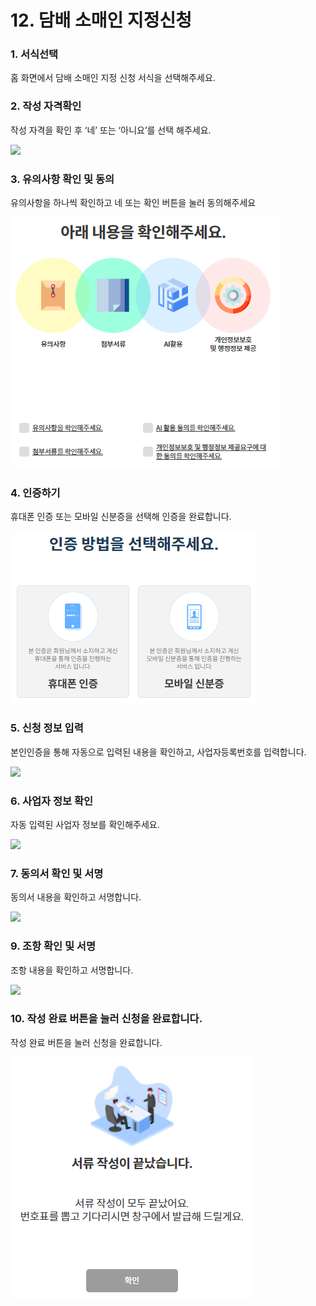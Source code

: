 # 12. 담배 소매인 지정신청

### 1. 서식선택

홈 화면에서 담배 소매인 지정 신청 서식을 선택해주세요.

### 2. 작성 자격확인

작성 자격을 확인 후 ‘네’ 또는 ‘아니요’를 선택 해주세요.

![](<../../.gitbook/assets/12. 담배소매인\_작성종류확인.png>)

### 3. 유의사항 확인 및 동의

유의사항을 하나씩 확인하고 네 또는 확인 버튼을 눌러 동의해주세요

![](<../../.gitbook/assets/image (1) (1) (1) (1).png>)

### 4. 인증하기

휴대폰 인증 또는 모바일 신분증을 선택해 인증을 완료합니다.



![](<../../.gitbook/assets/image (3).png>)

### 5. 신청 정보 입력 <a href="#4." id="4."></a>

본인인증을 통해 자동으로 입력된 내용을 확인하고, 사업자등록번호를 입력합니다.

![](<../../.gitbook/assets/12. 담배소매인\_신청인정보.png>)



### 6. 사업자 정보 확인

자동 입력된 사업자 정보를 확인해주세요.

![](<../../.gitbook/assets/12. 담배소매인\_사업자정보 (1).png>)

### 7. 동의서 확인 및 서명

동의서 내용을 확인하고 서명합니다.

![](<../../.gitbook/assets/12. 담배소매인\_동의서 (1).png>)

### 9. 조항 확인 및 서명

조항 내용을 확인하고 서명합니다.

![](<../../.gitbook/assets/12. 담배소매인\_조항내용 (1).png>)

### 10. 작성 완료 버튼을 눌러 신청을 완료합니다.

작성 완료 버튼을 눌러 신청을 완료합니다.

![](<../../.gitbook/assets/image (8).png>)

